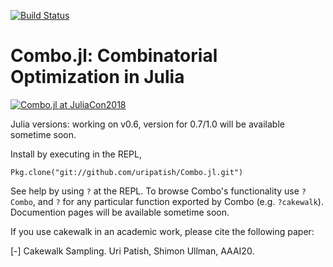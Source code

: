[![Build Status](https://travis-ci.org/uripatish/Combo.jl.svg?branch=master)](https://travis-ci.org/uripatish/Combo.jl)

# Combo.jl: Combinatorial Optimization in Julia

[![Combo.jl at JuliaCon2018](http://img.youtube.com/vi/DIlAiUyFfYA/0.jpg)](http://www.youtube.com/watch?v=DIlAiUyFfYA)

Julia versions: working on v0.6, version for 0.7/1.0 will be available sometime soon. 

Install by executing in the REPL,

`Pkg.clone("git://github.com/uripatish/Combo.jl.git")` 

See help by using `?` at the REPL. To browse Combo's functionality use `?Combo`, and `?` for any particular function exported by Combo (e.g. `?cakewalk`). Documention pages will be available sometime soon. 

If you use cakewalk in an academic work, please cite the following paper:

[-] Cakewalk Sampling. Uri Patish, Shimon Ullman, AAAI20.
